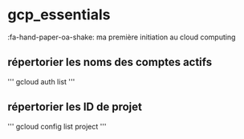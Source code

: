 # gcp_essentials
:fa-hand-paper-oa-shake:
ma première initiation au cloud computing 


## répertorier les noms des comptes actifs
'''
gcloud auth list
'''

## répertorier les ID de projet
'''
gcloud config list project
'''
